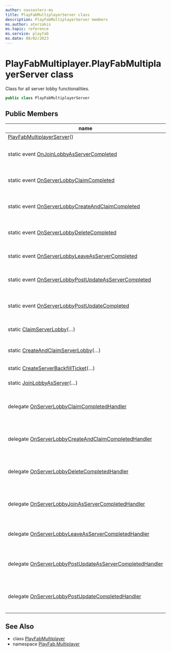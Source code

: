 ```yaml
---
author: nassosterz-ms
title: PlayFabMultiplayerServer class
description: PlayFabMultiplayerServer members
ms.author: aterzakis
ms.topic: reference
ms.service: playfab
ms.date: 08/02/2023
---
```


# PlayFabMultiplayer.PlayFabMultiplayerServer class

Class for all server lobby functionalities.

```csharp
public class PlayFabMultiplayerServer
```

## Public Members

| name | description |
| --- | --- |
| [PlayFabMultiplayerServer](PlayFabMultiplayer.PlayFabMultiplayerServer/PlayFabMultiplayerServer.md)() | The default constructor. |
| static event [OnJoinLobbyAsServerCompleted](PlayFabMultiplayer.PlayFabMultiplayerServer/OnJoinLobbyAsServerCompleted.md) | Event triggered when a previous call to [`JoinLobbyAsServer`](./PlayFabMultiplayer.PlayFabMultiplayerServer/JoinLobbyAsServer.md) completed. |
| static event [OnServerLobbyClaimCompleted](PlayFabMultiplayer.PlayFabMultiplayerServer/OnServerLobbyClaimCompleted.md) | Event triggered when a previous call to [`ClaimServerLobby`](./PlayFabMultiplayer.PlayFabMultiplayerServer/ClaimServerLobby.md) completed. |
| static event [OnServerLobbyCreateAndClaimCompleted](PlayFabMultiplayer.PlayFabMultiplayerServer/OnServerLobbyCreateAndClaimCompleted.md) | Event triggered when a previous call to [`CreateAndClaimServerLobby`](./PlayFabMultiplayer.PlayFabMultiplayerServer/CreateAndClaimServerLobby.md) completed. |
| static event [OnServerLobbyDeleteCompleted](PlayFabMultiplayer.PlayFabMultiplayerServer/OnServerLobbyDeleteCompleted.md) | Event triggered when a previous call to [`ServerDeleteLobby`](./Lobby/ServerDeleteLobby.md) completed. |
| static event [OnServerLobbyLeaveAsServerCompleted](PlayFabMultiplayer.PlayFabMultiplayerServer/OnServerLobbyLeaveAsServerCompleted.md) | Event triggered when a previous call to [`LeaveAsServer`](./Lobby/LeaveAsServer.md) completed. |
| static event [OnServerLobbyPostUpdateAsServerCompleted](PlayFabMultiplayer.PlayFabMultiplayerServer/OnServerLobbyPostUpdateAsServerCompleted.md) | Event triggered when a previous call to [`PostUpdateAsServer`](./Lobby/PostUpdateAsServer.md) completed. |
| static event [OnServerLobbyPostUpdateCompleted](PlayFabMultiplayer.PlayFabMultiplayerServer/OnServerLobbyPostUpdateCompleted.md) | Event triggered when a previous call to [`ServerPostUpdate`](./Lobby/ServerPostUpdate.md) completed. |
| static [ClaimServerLobby](PlayFabMultiplayer.PlayFabMultiplayerServer/ClaimServerLobby.md)(…) | Claim ownership of a pre-existing server lobby. (2 methods) |
| static [CreateAndClaimServerLobby](PlayFabMultiplayer.PlayFabMultiplayerServer/CreateAndClaimServerLobby.md)(…) | Create a new lobby as a game_server entity. (2 methods) |
| static [CreateServerBackfillTicket](PlayFabMultiplayer.PlayFabMultiplayerServer/CreateServerBackfillTicket.md)(…) | Creates a server backfill ticket. |
| static [JoinLobbyAsServer](PlayFabMultiplayer.PlayFabMultiplayerServer/JoinLobbyAsServer.md)(…) | Join a client-owned lobby as a server. (2 methods) |
| delegate [OnServerLobbyClaimCompletedHandler](PlayFabMultiplayer.PlayFabMultiplayerServer.OnServerLobbyClaimCompletedHandler.md) | Handler for when the operation started by a previous call to [`ClaimServerLobby`](./PlayFabMultiplayer.PlayFabMultiplayerServer/ClaimServerLobby.md) completed. |
| delegate [OnServerLobbyCreateAndClaimCompletedHandler](PlayFabMultiplayer.PlayFabMultiplayerServer.OnServerLobbyCreateAndClaimCompletedHandler.md) | Handler for when the operation started by a previous call to [`CreateAndClaimServerLobby`](./PlayFabMultiplayer.PlayFabMultiplayerServer/CreateAndClaimServerLobby.md) completed. |
| delegate [OnServerLobbyDeleteCompletedHandler](PlayFabMultiplayer.PlayFabMultiplayerServer.OnServerLobbyDeleteCompletedHandler.md) | Handler for when the operation started by a previous call to [`ServerDeleteLobby`](./Lobby/ServerDeleteLobby.md) completed. |
| delegate [OnServerLobbyJoinAsServerCompletedHandler](PlayFabMultiplayer.PlayFabMultiplayerServer.OnServerLobbyJoinAsServerCompletedHandler.md) | Handler for when the operation started by a previous call to [`JoinLobbyAsServer`](./PlayFabMultiplayer.PlayFabMultiplayerServer/JoinLobbyAsServer.md) completed. |
| delegate [OnServerLobbyLeaveAsServerCompletedHandler](PlayFabMultiplayer.PlayFabMultiplayerServer.OnServerLobbyLeaveAsServerCompletedHandler.md) | Handler for when the operation started by a previous call to [`LeaveAsServer`](./Lobby/LeaveAsServer.md) completed. |
| delegate [OnServerLobbyPostUpdateAsServerCompletedHandler](PlayFabMultiplayer.PlayFabMultiplayerServer.OnServerLobbyPostUpdateAsServerCompletedHandler.md) | Handler for when the operation started by a previous call to [`PostUpdateAsServer`](./Lobby/PostUpdateAsServer.md) completed. |
| delegate [OnServerLobbyPostUpdateCompletedHandler](PlayFabMultiplayer.PlayFabMultiplayerServer.OnServerLobbyPostUpdateCompletedHandler.md) | Handler for when the operation started by a previous call to [`ServerPostUpdate`](./Lobby/ServerPostUpdate.md) completed. |

## See Also

* class [PlayFabMultiplayer](./PlayFabMultiplayer.md)
* namespace [PlayFab.Multiplayer](../PlayFabMultiplayerSDK.md)


